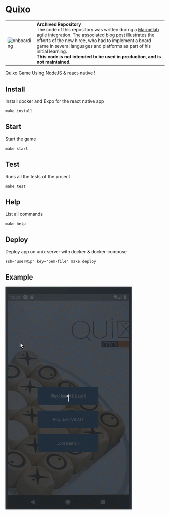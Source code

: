 # Quixo

<table>
        <tr>
            <td><img width="120" src="https://cdnjs.cloudflare.com/ajax/libs/octicons/8.5.0/svg/rocket.svg" alt="onboarding" /></td>
            <td><strong>Archived Repository</strong><br />
            The code of this repository was written during a <a href="https://marmelab.com/blog/2018/09/05/agile-integration.html">Marmelab agile integration</a>. <a href="https://marmelab.com/blog/2019/12/11/quixo-sur-mobile-grace-a-react-native.html">The associated blog post</a> illustrates the efforts of the new hiree, who had to implement a board game in several languages and platforms as part of his initial learning.<br />
        <strong>This code is not intended to be used in production, and is not maintained.</strong>
        </td>
        </tr>
</table>

Quixo Game Using NodeJS & react-native !

## Install

Install docker and Expo for the react native app

```
make install
```

## Start

Start the game

```
make start
```

## Test

Runs all the tests of the project

```
make test
```

## Help

List all commands

```
make help
```

## Deploy

Deploy app on unix server with docker & docker-compose
```
ssh="user@ip" key="pem-file" make deploy
```

## Example

![app-example](docs/example.gif)
